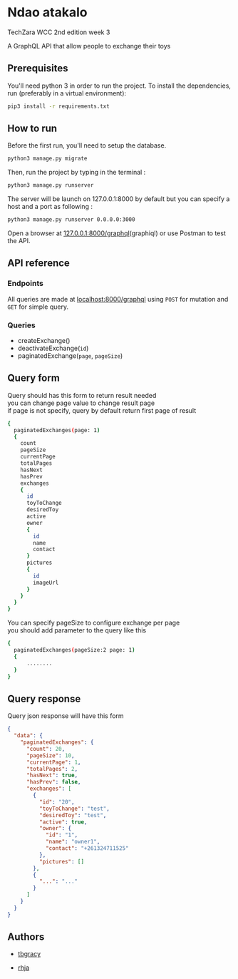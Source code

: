 # Ndao atakalo
TechZara WCC 2nd edition week 3

A GraphQL API that allow people to exchange their toys

## Prerequisites
You'll need python 3 in order to run the project.
To install the dependencies, run (preferably in a virtual environment):
```sh
pip3 install -r requirements.txt
```

## How to run
Before the first run, you'll need to setup the database.
```sh
python3 manage.py migrate
```
Then, run the project by typing in the terminal :
``` sh
python3 manage.py runserver
```
The server will be launch on 127.0.0.1:8000 by default but you can specify
a host and a port as following :
```sh
python3 manage.py runserver 0.0.0.0:3000
```
Open a browser at [127.0.0.1:8000/graphql](127.0.0.1:8000/graphql)(graphiql) or use Postman to test the API.


## API reference

### Endpoints
All queries are made at [localhost:8000/graphql](http://localhost:8000/graphql) using `POST` for mutation and `GET` for simple query.

### Queries 
- createExchange()
- deactivateExchange(`id`)
- paginatedExchange(`page`, `pageSize`)
## Query form
Query should has this form to return result needed  
you can change page value to change result page  
if page is not specify, query by default return first page of result  
```sh
{
  paginatedExchanges(page: 1)
  {
    count
    pageSize
    currentPage
    totalPages
    hasNext
    hasPrev
    exchanges
    {
      id
      toyToChange
      desiredToy
      active
      owner 
      {
        id
        name
        contact
      }
      pictures
      {
        id
        imageUrl
      }
  	}
  }
}
```
You can specify pageSize to configure exchange per page  
you should add parameter to the query like this  
```sh
{
  paginatedExchanges(pageSize:2 page: 1)
  {
      ........
  }
}
```
## Query response
Query json response will have this form
```json
{
  "data": {
    "paginatedExchanges": {
      "count": 20,
      "pageSize": 10,
      "currentPage": 1,
      "totalPages": 2,
      "hasNext": true,
      "hasPrev": false,
      "exchanges": [
        {
          "id": "20",
          "toyToChange": "test",
          "desiredToy": "test",
          "active": true,
          "owner": {
            "id": "1",
            "name": "owner1",
            "contact": "+261324711525"
          },
          "pictures": []
        },
        {
          "...": "..."
        }
      ]
    }
  }
}
```

## Authors

* [tbgracy](https://github.com/tbgracy)

* [rhja](https://github.com/radoheritiana)